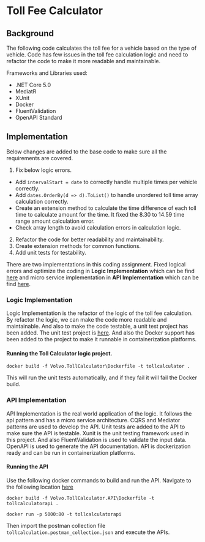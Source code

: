 # Toll Fee Calculator

## Background

The following code calculates the toll fee for a vehicle based on the type of vehicle. Code has few issues in the toll fee calculation logic and need to refactor the code to make it more readable and maintainable. 

Frameworks and Libraries used:

 - .NET Core 5.0
 - MediatR
 - XUnit
 - Docker
 - FluentValidation
 - OpenAPI Standard

## Implementation

Below changes are added to the base code to make sure all the requirements are covered.

1. Fix below logic errors.
- Add ```intervalStart = date``` to correctly handle multiple times per vehicle correctly.
- Add ```dates.OrderBy(d => d).ToList()``` to handle unordered toll time array calculation correctly.
- Create an extension method to calculate the time difference of each toll time to calculate amount for the time. It fixed the 8.30 to 14.59 time range amount calculation error.
- Check array length to avoid calculation errors in calculation logic.
2. Refactor the code for better readability and maintainability.
3. Create extension methods for common functions.
4. Add unit tests for testability.

There are two implementations in this coding assignment. Fixed logical errors and optimize the coding in **Logic Implementation** which can be find [here](Code-Refactor/Logic-Implementation) and micro service implementation in **API Implementation** which can be find [here](Code-Refactor/API-Implementation).

### Logic Implementation

Logic Implementation is the refactor of the logic of the toll fee calculation. By refactor the logic, we can make the code more readable and maintainable. And also to make the code testable, a unit test project has been added. The unit test project is [here](Code-Refactor/Logic-Implementation/Volvo.TollCalculator.Test). And also the Docker support has been added to the project to make it runnable in containerization platforms.

#### Running the Toll Calculator logic project.

```
docker build -f Volvo.TollCalculator\Dockerfile -t tollcalculator . 
```
This will run the unit tests automatically, and if they fail it will fail the Docker build.

### API Implementation

API Implementation is the real world application of the logic. It follows the api pattern and has a micro service architecture. CQRS and Mediator patterns are used to develop the API. Unit tests are added to the API to make sure the API is testable. Xunit is the unit testing framework used in this project. And also FluentValidation is used to validate the input data. OpenAPI is used to generate the API documentation. API is dockerization ready and can be run in containerization platforms.

#### Running the API

Use the following docker commands to build and run the API. Navigate to the following location [here](Code-Refactor/API-Implementation)

```
docker build -f Volvo.TollCalculator.API\Dockerfile -t tollcalculatorapi .

docker run -p 5000:80 -t tollcalculatorapi
```
Then import the postman collection file ```tollcalculation.postman_collection.json``` and execute the APIs.
